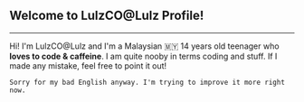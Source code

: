 ## Welcome to LulzCO@Lulz Profile!
___
Hi! I'm LulzCO@Lulz and I'm a Malaysian 🇲🇾 14 years old teenager who **loves to code & caffeine**.
I am quite nooby in terms coding and stuff. If I made any mistake, feel free to point it out!

``Sorry for my bad English anyway. I'm trying to improve it more right now.``










